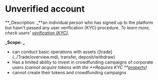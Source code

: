 

# Unverified account

**_Description: _**an individual person who has signed up to the platform but hasn't passed any user verification (KYC) procedure. _To learn more, check users' [verification (KYC)](../verification-kyc/overview.md)._

**_Scope: _**



*   can conduct basic operations with assets ([trade] (../Trade/overview.md), transfer, deposit/withdraw)
*   Has a limited ability to invest in crowdfunding campaigns of corporate users _(cannot acquire tokens with the **Requires KYC **[property](../User-issued-tokens/properties-of-user-issued-tokens.md))_
*   cannot create their tokens and crowdfunding campaigns
